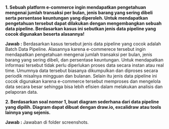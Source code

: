 **1. Sebuah platform e-commerce ingin mendapatkan pengetahuan mengenai jumlah transaksi per bulan, jenis barang yang sering dibeli serta persentase keuntungan yang diperoleh. Untuk mendapatkan pengetahuan tersebut dapat dilakukan dengan mengembangkan sebuah data pipeline. Berdasarkan kasus ini sebutkan jenis data pipeline yang cocok digunakan beserta alasannya!**

**Jawab :**
Berdasarkan kasus tersebut jenis data pipeline yang cocok adalah Batch Data Pipeline. Alasannya karena e-commerece tersebut ingin mendapatkan pengetahuan mengenai jumlah transaksi per bulan, jenis barang yang sering dibeli, dan persentase keuntungan. Untuk mendapatkan informasi tersebut tidak perlu diperlukan proses data secara instan atau real time. Umumnya data tersebut biasanya dikumpulkan dan diproses secara periodik misalnya mingguan dan bulanan. Selain itu jenis data pipeline ini cocok digunakan karena e-commerce tersebut memproses dan mengelola data secara besar sehingga bisa lebih efisien dalam melakukan analisis dan pelaporan data.


**2. Berdasarkan soal nomor 1, buat diagram sederhana dari data pipeline yang dipilih. Diagram dapat dibuat dengan draw.io, excalidraw atau tools lainnya yang sejenis.**

**Jawab :** Jawaban di folder screenshots.
